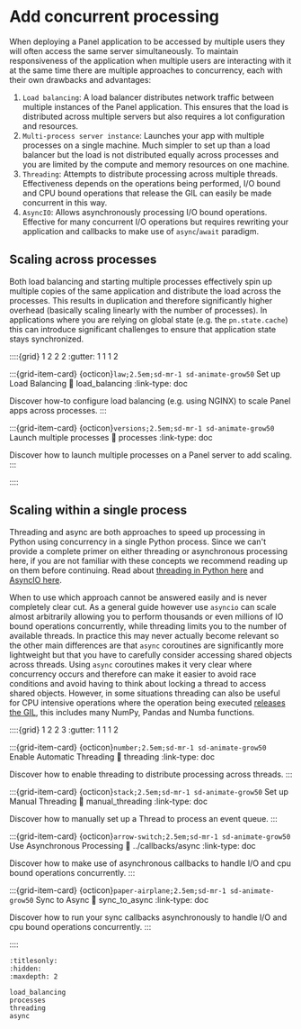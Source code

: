 # Add concurrent processing

When deploying a Panel application to be accessed by multiple users they will often access the same server simultaneously. To maintain responsiveness of the application when multiple users are interacting with it at the same time there are multiple approaches to concurrency, each with their own drawbacks and advantages:

1. `Load balancing`: A load balancer distributes network traffic between multiple instances of the Panel application. This ensures that the load is distributed across multiple servers but also requires a lot configuration and resources.
2. `Multi-process server instance`: Launches your app with multiple processes on a single machine. Much simpler to set up than a load balancer but the load is not distributed equally across processes and you are limited by the compute and memory resources on one machine.
2. `Threading`: Attempts to distribute processing across multiple threads. Effectiveness depends on the operations being performed, I/O bound and CPU bound operations that release the GIL can easily be made concurrent in this way.
3. `AsyncIO`: Allows asynchronously processing I/O bound operations. Effective for many concurrent I/O operations but requires rewriting your application and callbacks to make use of `async`/`await` paradigm.

## Scaling across processes

Both load balancing and starting multiple processes effectively spin up multiple copies of the same application and distribute the load across the processes. This results in duplication and therefore significantly higher overhead (basically scaling linearly with the number of processes). In applications where you are relying on global state (e.g. the `pn.state.cache`) this can introduce significant challenges to ensure that application state stays synchronized.

::::{grid} 1 2 2 2
:gutter: 1 1 1 2

:::{grid-item-card} {octicon}`law;2.5em;sd-mr-1 sd-animate-grow50` Set up Load Balancing
:link: load_balancing
:link-type: doc

Discover how-to configure load balancing (e.g. using NGINX) to scale Panel apps across processes.
:::

:::{grid-item-card} {octicon}`versions;2.5em;sd-mr-1 sd-animate-grow50` Launch multiple processes
:link: processes
:link-type: doc

Discover how to launch multiple processes on a Panel server to add scaling.
:::

::::

## Scaling within a single process

Threading and async are both approaches to speed up processing in Python using concurrency in a single Python process. Since we can't provide a complete primer on either threading or asynchronous processing here, if you are not familiar with these concepts we recommend reading up on them before continuing. Read about [threading in Python here](https://realpython.com/intro-to-python-threading/) and [AsyncIO here](https://realpython.com/async-io-python/).

When to use which approach cannot be answered easily and is never completely clear cut. As a general guide however use `asyncio` can scale almost arbitrarily allowing you to perform thousands or even millions of IO bound operations concurrently, while threading  limits you to the number of available threads. In practice this may never actually become relevant so the other main differences are that `async` coroutines are significantly more lightweight but that you have to carefully consider accessing shared objects across threads. Using `async` coroutines makes it very clear where concurrency occurs and therefore can make it easier to avoid race conditions and avoid having to think about locking a thread to access shared objects. However, in some situations threading can also be useful for CPU intensive operations where the operation being executed [releases the GIL](https://realpython.com/python-gil/), this includes many NumPy, Pandas and Numba functions.

::::{grid} 1 2 2 3
:gutter: 1 1 1 2

:::{grid-item-card} {octicon}`number;2.5em;sd-mr-1 sd-animate-grow50` Enable Automatic Threading
:link: threading
:link-type: doc

Discover how to enable threading to distribute processing across threads.
:::

:::{grid-item-card} {octicon}`stack;2.5em;sd-mr-1 sd-animate-grow50` Set up Manual Threading
:link: manual_threading
:link-type: doc

Discover how to manually set up a Thread to process an event queue.
:::

:::{grid-item-card} {octicon}`arrow-switch;2.5em;sd-mr-1 sd-animate-grow50` Use Asynchronous Processing
:link: ../callbacks/async
:link-type: doc

Discover how to make use of asynchronous callbacks to handle I/O and cpu bound operations concurrently.
:::

:::{grid-item-card} {octicon}`paper-airplane;2.5em;sd-mr-1 sd-animate-grow50` Sync to Async
:link: sync_to_async
:link-type: doc

Discover how to run your sync callbacks asynchronously to handle I/O and cpu bound operations concurrently.
:::

::::

```{toctree}
:titlesonly:
:hidden:
:maxdepth: 2

load_balancing
processes
threading
async
```

